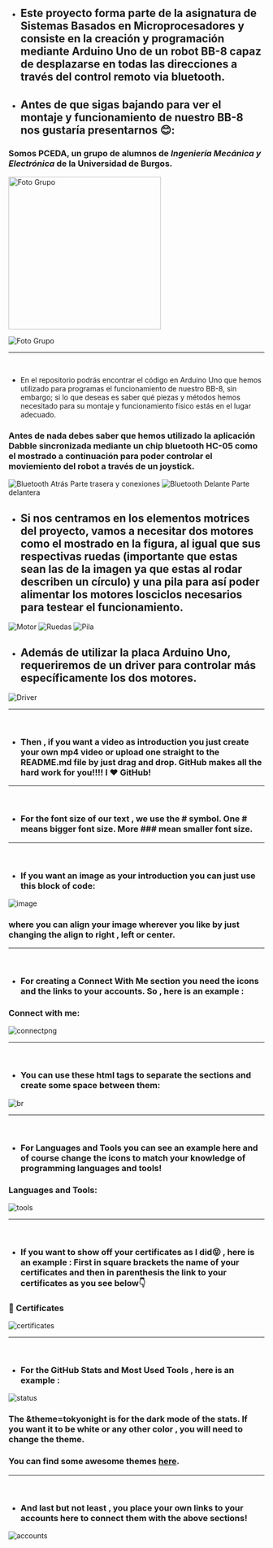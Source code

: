 * ## Este proyecto forma parte de la asignatura de Sistemas Basados en Microprocesadores y consiste en la creación y programación mediante Arduino Uno de un robot BB-8 capaz de desplazarse en todas las direcciones a través del control remoto via bluetooth.

 * ## Antes de que sigas bajando para ver el montaje y funcionamiento de nuestro BB-8 nos gustaría presentarnos 😊:
  ### Somos PCEDA, un grupo de alumnos de _Ingeniería Mecánica y Electrónica_ de la Universidad de Burgos.
  <img src="https://github.com/PCEDA/BB-8/assets/169154663/35794453-2826-47b0-bad8-dabac0d7b672" alt="Foto Grupo" width="300"/>
  
  ![Foto Grupo](https://github.com/PCEDA/BB-8/assets/169154663/35794453-2826-47b0-bad8-dabac0d7b672)


---
<br/>

* En el repositorio podrás encontrar el código en Arduino Uno que hemos utilizado para programas el funcionamiento de nuestro BB-8, sin embargo; si lo que deseas es saber qué piezas y métodos hemos necesitado para su montaje y funcionamiento físico estás en el lugar adecuado.

### Antes de nada debes saber que hemos utilizado la aplicación Dabble sincronizada mediante un chip bluetooth HC-05 como el mostrado a continuación para poder controlar el moviemiento del robot a través de un joystick.

![Bluetooth Atrás](https://github.com/PCEDA/BB-8/assets/169154663/b3c85976-2bb5-47d0-8d31-c0aeb6551590)
Parte trasera y conexiones
![Bluetooth Delante](https://github.com/PCEDA/BB-8/assets/169154663/eb4a68ad-f5e8-47ec-8afe-40721c5a18be)
Parte delantera

* ## Si nos centramos en los elementos motrices del proyecto, vamos a necesitar dos motores como el mostrado en la figura, al igual que sus respectivas ruedas (importante que estas sean las de la imagen ya que estas al rodar describen un círculo) y una pila para así poder alimentar los motores losciclos necesarios para testear el funcionamiento.
![Motor](https://github.com/PCEDA/BB-8/assets/169154663/0cf6c82b-fd1d-4f61-ae5c-7cea10beab54)
![Ruedas](https://github.com/PCEDA/BB-8/assets/169154663/8c722b81-c45c-46a0-ad7e-fb61e0d660e2)
![Pila](https://github.com/PCEDA/BB-8/assets/169154663/fc1a06ce-79ac-4850-9e8f-77e37f926ca5)

- ## Además de utilizar la placa Arduino Uno, requeriremos de un driver para controlar más específicamente los dos motores.
![Driver](https://github.com/PCEDA/BB-8/assets/169154663/d7c51210-929e-4922-b8fe-f0f6f93bec72)


---
<br/>

* ### Then , if you want a video as introduction you just create your own mp4 video or upload one straight to the README.md file by just drag and drop. GitHub makes all the hard work for you!!!! I ❤ GitHub!

---
<br/>

* ### For the font size of our text , we use the # symbol. One # means bigger font size. More ### mean smaller font size.

---
<br/>

* ### If you want an image as your introduction you can just use this block of code:
 
 ![image](https://user-images.githubusercontent.com/76062682/139349734-37522568-d514-4170-a18e-b7102d3f92a6.png)
 
 ### where you can align your image wherever you like by just changing the align to right , left or center.

---
<br/>

* ### For creating a Connect With Me section you need the icons and the links to your accounts. So , here is an example : 


### Connect with me:

![connectpng](https://user-images.githubusercontent.com/76062682/139349803-bb5e9117-9d54-4968-aee9-26236078b9d0.png)

---

<br/>

* ### You can use these html tags to separate the sections and create some space between them:

![br](https://user-images.githubusercontent.com/76062682/139349823-dfa3bfb0-504f-4408-9824-2c83b80e7ecf.png)

---

<br />



* ### For Languages and Tools you can see an example here and of course change the icons to match your knowledge of programming languages and tools!

### Languages and Tools:


![tools](https://user-images.githubusercontent.com/76062682/139349833-6d663bda-9e7c-4fe4-bc2f-5386eb2edab8.png)

---

<br/>

* ###  If you want to show off your certificates as I did😝 , here is an example : First in square brackets the name of your certificates and then in parenthesis the link to your certificates as you see below👇

### 📜 Certificates


![certificates](https://user-images.githubusercontent.com/76062682/139349857-b501b2cc-dde0-4cd8-b069-a5b7304cf4e6.png)


---

<br/>

* ### For the GitHub Stats and Most Used Tools , here is an example :


![status](https://user-images.githubusercontent.com/76062682/139349862-1a15c7ea-4da1-4843-aa87-bba211e094b6.png)


### The &theme=tokyonight is for the dark mode of the stats. If you want it to be white or any other color , you will need to change the theme.
### You can find some awesome themes [here](https://github.com/anuraghazra/github-readme-stats/blob/master/themes/README.md).

---
<br/>

* ### And last but not least , you place your own links to your accounts here to connect them with the above sections!

![accounts](https://user-images.githubusercontent.com/76062682/139349870-2b51ed9f-9220-4601-9ebc-de38b782a052.png)
